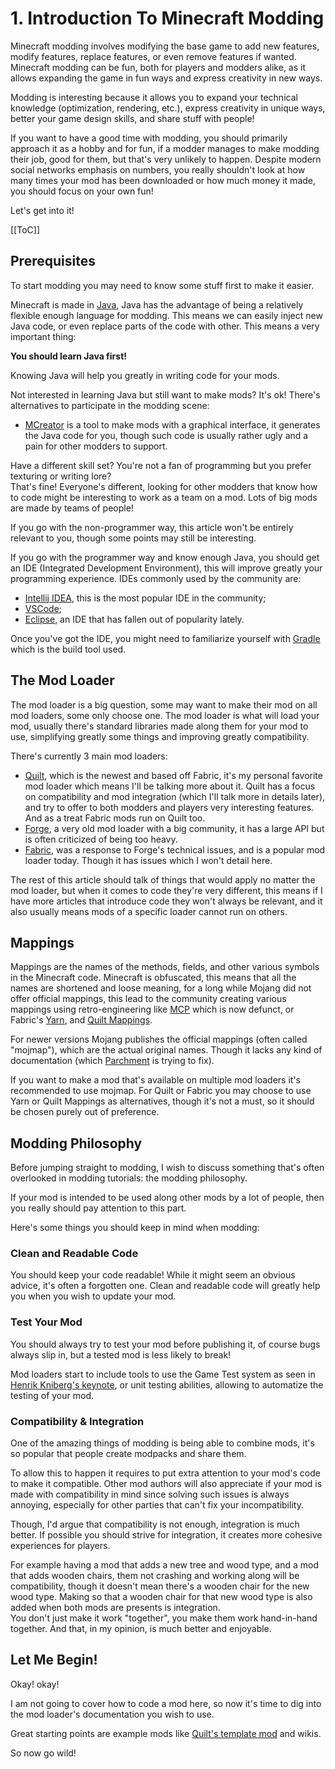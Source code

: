 # 1. Introduction To Minecraft Modding

<!--description:Introduction to Minecraft modding: what are the prerequisites, where you can begin, and what's to keep in mind.-->

Minecraft modding involves modifying the base game to add new features, 
modify features, replace features, or even remove features if wanted.
Minecraft modding can be fun, both for players and modders alike, 
as it allows expanding the game in fun ways and express creativity in new ways.

Modding is interesting because it allows you to expand your technical knowledge (optimization, rendering, etc.),
express creativity in unique ways, better your game design skills, and share stuff with people!

If you want to have a good time with modding, you should primarily approach it as a hobby and for fun,
if a modder manages to make modding their job, good for them, but that's very unlikely to happen.
Despite modern social networks emphasis on numbers, you really shouldn't look at how many times your mod
has been downloaded or how much money it made, you should focus on your own fun!

Let's get into it!

[[ToC]]

## Prerequisites

To start modding you may need to know some stuff first to make it easier.

Minecraft is made in [Java], Java has the advantage of being a relatively flexible enough language for modding.
This means we can easily inject new Java code, or even replace parts of the code with other. This means a very important thing:

**You should learn Java first!**

Knowing Java will help you greatly in writing code for your mods.

Not interested in learning Java but still want to make mods?
It's ok! There's alternatives to participate in the modding scene:
- [MCreator] is a tool to make mods with a graphical interface, it generates the Java code for you,
  though such code is usually rather ugly and a pain for other modders to support.

Have a different skill set? You're not a fan of programming but you prefer texturing or writing lore?  
That's fine! Everyone's different, looking for other modders that know how to code might be interesting to work
as a team on a mod. Lots of big mods are made by teams of people!

If you go with the non-programmer way, this article won't be entirely relevant to you, though
some points may still be interesting.

If you go with the programmer way and know enough Java,
you should get an IDE (Integrated Development Environment), this will improve greatly your programming experience.
IDEs commonly used by the community are:

- [Intellij IDEA](https://www.jetbrains.com/idea/), this is the most popular IDE in the community;
- [VSCode](https://code.visualstudio.com/);
- [Eclipse](https://www.eclipse.org/), an IDE that has fallen out of popularity lately.

Once you've got the IDE, you might need to familiarize yourself with [Gradle] which is the build tool used.

## The Mod Loader

The mod loader is a big question, some may want to make their mod on all mod loaders, some only choose one.
The mod loader is what will load your mod, usually there's standard libraries made along them for your mod
to use, simplifying greatly some things and improving greatly compatibility.

There's currently 3 main mod loaders:

- [Quilt], which is the newest and based off Fabric, it's my personal favorite mod loader which means I'll be talking more about it.
  Quilt has a focus on compatibility and mod integration (which I'll talk more in details later), and try to offer to both modders and players very interesting features.
  And as a treat Fabric mods run on Quilt too.
- [Forge], a very old mod loader with a big community, it has a large API but is often criticized of being too heavy.
- [Fabric], was a response to Forge's technical issues, and is a popular mod loader today. Though it has issues which I won't detail here.

The rest of this article should talk of things that would apply no matter the mod loader,
but when it comes to code they're very different, this means if I have more articles that introduce code they won't always be relevant,
and it also usually means mods of a specific loader cannot run on others.

## Mappings

Mappings are the names of the methods, fields, and other various symbols in the Minecraft code.
Minecraft is obfuscated, this means that all the names are shortened and loose meaning,
for a long while Mojang did not offer official mappings, this lead to the community creating various
mappings using retro-engineering like [MCP](https://github.com/MinecraftForge/MCPConfig) which is now defunct,
or Fabric's [Yarn](https://github.com/FabricMC/yarn/), and [Quilt Mappings](https://github.com/QuiltMC/quilt-mappings/).

For newer versions Mojang publishes the official mappings (often called "mojmap"),
which are the actual original names. Though it lacks any kind of documentation (which [Parchment] is trying to fix).

If you want to make a mod that's available on multiple mod loaders it's recommended to use mojmap.
For Quilt or Fabric you may choose to use Yarn or Quilt Mappings as alternatives, though it's not a must,
so it should be chosen purely out of preference.

## Modding Philosophy

Before jumping straight to modding, I wish to discuss something that's often overlooked in modding tutorials:
the modding philosophy.

If your mod is intended to be used along other mods by a lot of people, then you really should pay attention to this part.

Here's some things you should keep in mind when modding:

### Clean and Readable Code

You should keep your code readable!
While it might seem an obvious advice, it's often a forgotten one.
Clean and readable code will greatly help you when you wish to update your mod.

### Test Your Mod

You should always try to test your mod before publishing it, of course bugs always slip in,
but a tested mod is less likely to break!

Mod loaders start to include tools to use the Game Test system as seen in [Henrik Kniberg's keynote](https://www.youtube.com/watch?v=TNkPE6NTNHQ),
or unit testing abilities, allowing to automatize the testing of your mod.

### Compatibility & Integration

One of the amazing things of modding is being able to combine mods, it's so popular that people create modpacks and share them.

To allow this to happen it requires to put extra attention to your mod's code to make it compatible.
Other mod authors will also appreciate if your mod is made with compatibility in mind since solving such issues
is always annoying, especially for other parties that can't fix your incompatibility.

Though, I'd argue that compatibility is not enough, integration is much better.
If possible you should strive for integration, it creates more cohesive experiences for players.

For example having a mod that adds a new tree and wood type, and a mod that adds wooden chairs,
them not crashing and working along will be compatibility, though it doesn't mean there's a wooden chair
for the new wood type. Making so that a wooden chair for that new wood type is also added when both mods
are presents is integration.  
You don't just make it work "together", you make them work hand-in-hand together. And that, in my opinion, is much better and enjoyable.

## Let Me Begin!

Okay! okay!

I am not going to cover how to code a mod here,
so now it's time to dig into the mod loader's documentation you wish to use.

Great starting points are example mods like [Quilt's template mod][QTM] and wikis.

So now go wild!

[Java]: https://en.wikipedia.org/wiki/Java_(programming_language) "Java (Wikipedia)"
[Gradle]: https://gradle.org/
[MCreator]: https://mcreator.net/
[Quilt]: https://quiltmc.org/
[Forge]: http://minecraftforge.net/
[Fabric]: https://fabricmc.net/
[Parchment]: https://parchmentmc.org/
[QTM]: https://github.com/QuiltMC/quilt-template-mod
